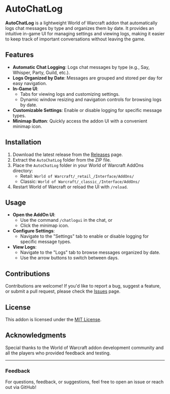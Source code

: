 # AutoChatLog

**AutoChatLog** is a lightweight World of Warcraft addon that automatically logs chat messages by type and organizes them by date. It provides an intuitive in-game UI for managing settings and viewing logs, making it easier to keep track of important conversations without leaving the game.

## Features

- **Automatic Chat Logging**: Logs chat messages by type (e.g., Say, Whisper, Party, Guild, etc.).
- **Logs Organized by Date**: Messages are grouped and stored per day for easy navigation.
- **In-Game UI**:
  - Tabs for viewing logs and customizing settings.
  - Dynamic window resizing and navigation controls for browsing logs by date.
- **Customizable Settings**: Enable or disable logging for specific message types.
- **Minimap Button**: Quickly access the addon UI with a convenient minimap icon.

## Installation

1. Download the latest release from the [Releases](https://github.com/JBalkobsn/WoW-AutoChatLog/releases) page.
2. Extract the `AutoChatLog` folder from the ZIP file.
3. Place the `AutoChatLog` folder in your World of Warcraft AddOns directory:
   - Retail: `World of Warcraft/_retail_/Interface/AddOns/`
   - Classic: `World of Warcraft/_classic_/Interface/AddOns/`
4. Restart World of Warcraft or reload the UI with `/reload`.

## Usage

- **Open the AddOn UI**:
  - Use the command `/chatlogui` in the chat, or
  - Click the minimap icon.
- **Configure Settings**:
  - Navigate to the "Settings" tab to enable or disable logging for specific message types.
- **View Logs**:
  - Navigate to the "Logs" tab to browse messages organized by date.
  - Use the arrow buttons to switch between days.

## Contributions

Contributions are welcome! If you'd like to report a bug, suggest a feature, or submit a pull request, please check the [Issues](https://github.com/JBalkobsn/WoW-AutoChatLog/issues) page.

## License

This addon is licensed under the [MIT License](LICENSE).

## Acknowledgments

Special thanks to the World of Warcraft addon development community and all the players who provided feedback and testing.

---

### Feedback

For questions, feedback, or suggestions, feel free to open an issue or reach out via GitHub!
